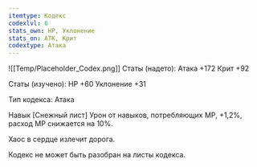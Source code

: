```yaml
---
itemtype: Кодекс
codexlvl: 6
stats_own: HP, Уклонение
stats_on: АТК, Крит
codextype: Атака
---
```

![[Temp/Placeholder_Codex.png]]
Статы (надето):
Атака +172
Крит +92

Статы (изучено):
HP +60
Уклонение +31

Тип кодекса: Атака


Навык
[Снежный лист]
Урон от навыков, потребляющих MP, +1,2%, расход MP снижается на 10%.

Хаос в сердце излечит дорога.

Кодекс не может быть разобран на листы кодекса.
